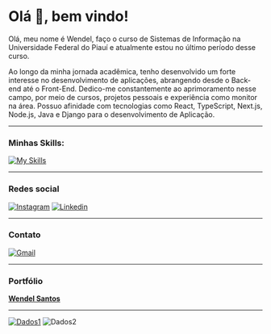 # Olá 👋, bem vindo!

Olá, meu nome é Wendel, faço o curso de Sistemas de Informação na Universidade Federal do Piauí e atualmente estou no último período desse curso.

Ao longo da minha jornada acadêmica, tenho desenvolvido um forte interesse no desenvolvimento de aplicações, abrangendo desde o Back-end até o Front-End. Dedico-me constantemente ao aprimoramento nesse campo, por meio de cursos, projetos pessoais e experiência como monitor na área. Possuo afinidade com tecnologias como React, TypeScript, Next.js, Node.js, Java e Django para o desenvolvimento de Aplicação.

--- 
### Minhas Skills:
[![My Skills](https://skillicons.dev/icons?i=java,spring,maven,mysql,postgresql,mongodb,html,css,js,typescript,nodejs,react,docker,figma,linux)](https://skillicons.dev)

---
### Redes social

[![Instagram](https://img.shields.io/badge/Instagram-E4405F?style=for-the-badge&logo=instagram&logoColor=white)](https://www.instagram.com/wendelnunes1/)
[![Linkedin](https://img.shields.io/badge/LinkedIn-0077B5?style=for-the-badge&logo=linkedin&logoColor=white)](https://www.linkedin.com/in/wendel-nunes1/)

---
### Contato

[![Gmail](https://img.shields.io/badge/Gmail-D14836?style=for-the-badge&logo=gmail&logoColor=white)](https://mail.google.com/mail/u/0/?fs=1&tf=cm&source=mailto&to=wendelnunes9999@gmail.com)

---
### Portfólio

[**Wendel Santos**](https://wendelsantos.vercel.app/)

---
[![Dados1](https://github-readme-stats.vercel.app/api/top-langs/?username=WendelSantosNunes&layout=compact)](https://github.com/anuraghazra/github-readme-stats)
![Dados2](https://github-readme-stats.vercel.app/api?username=WendelSantosNunes&show_icons=true)

